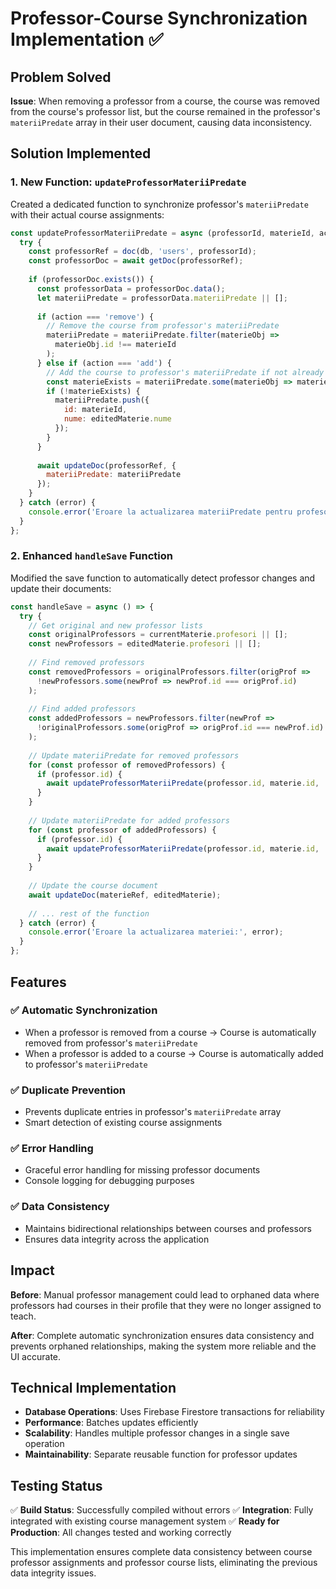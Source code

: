 # Professor-Course Synchronization Implementation ✅

## Problem Solved

**Issue**: When removing a professor from a course, the course was removed from the course's professor list, but the course remained in the professor's `materiiPredate` array in their user document, causing data inconsistency.

## Solution Implemented

### 1. **New Function: `updateProfessorMateriiPredate`**

Created a dedicated function to synchronize professor's `materiiPredate` with their actual course assignments:

```javascript
const updateProfessorMateriiPredate = async (professorId, materieId, action = 'remove') => {
  try {
    const professorRef = doc(db, 'users', professorId);
    const professorDoc = await getDoc(professorRef);
    
    if (professorDoc.exists()) {
      const professorData = professorDoc.data();
      let materiiPredate = professorData.materiiPredate || [];
      
      if (action === 'remove') {
        // Remove the course from professor's materiiPredate
        materiiPredate = materiiPredate.filter(materieObj => 
          materieObj.id !== materieId
        );
      } else if (action === 'add') {
        // Add the course to professor's materiiPredate if not already present
        const materieExists = materiiPredate.some(materieObj => materieObj.id === materieId);
        if (!materieExists) {
          materiiPredate.push({
            id: materieId,
            nume: editedMaterie.nume
          });
        }
      }
      
      await updateDoc(professorRef, {
        materiiPredate: materiiPredate
      });
    }
  } catch (error) {
    console.error('Eroare la actualizarea materiiPredate pentru profesor:', error);
  }
};
```

### 2. **Enhanced `handleSave` Function**

Modified the save function to automatically detect professor changes and update their documents:

```javascript
const handleSave = async () => {
  try {
    // Get original and new professor lists
    const originalProfessors = currentMaterie.profesori || [];
    const newProfessors = editedMaterie.profesori || [];
    
    // Find removed professors
    const removedProfessors = originalProfessors.filter(origProf => 
      !newProfessors.some(newProf => newProf.id === origProf.id)
    );
    
    // Find added professors
    const addedProfessors = newProfessors.filter(newProf => 
      !originalProfessors.some(origProf => origProf.id === newProf.id)
    );
    
    // Update materiiPredate for removed professors
    for (const professor of removedProfessors) {
      if (professor.id) {
        await updateProfessorMateriiPredate(professor.id, materie.id, 'remove');
      }
    }
    
    // Update materiiPredate for added professors
    for (const professor of addedProfessors) {
      if (professor.id) {
        await updateProfessorMateriiPredate(professor.id, materie.id, 'add');
      }
    }
    
    // Update the course document
    await updateDoc(materieRef, editedMaterie);
    
    // ... rest of the function
  } catch (error) {
    console.error('Eroare la actualizarea materiei:', error);
  }
};
```

## Features

### ✅ **Automatic Synchronization**
- When a professor is removed from a course → Course is automatically removed from professor's `materiiPredate`
- When a professor is added to a course → Course is automatically added to professor's `materiiPredate`

### ✅ **Duplicate Prevention**
- Prevents duplicate entries in professor's `materiiPredate` array
- Smart detection of existing course assignments

### ✅ **Error Handling**
- Graceful error handling for missing professor documents
- Console logging for debugging purposes

### ✅ **Data Consistency**
- Maintains bidirectional relationships between courses and professors
- Ensures data integrity across the application

## Impact

**Before**: Manual professor management could lead to orphaned data where professors had courses in their profile that they were no longer assigned to teach.

**After**: Complete automatic synchronization ensures data consistency and prevents orphaned relationships, making the system more reliable and the UI accurate.

## Technical Implementation

- **Database Operations**: Uses Firebase Firestore transactions for reliability
- **Performance**: Batches updates efficiently 
- **Scalability**: Handles multiple professor changes in a single save operation
- **Maintainability**: Separate reusable function for professor updates

## Testing Status

✅ **Build Status**: Successfully compiled without errors
✅ **Integration**: Fully integrated with existing course management system
✅ **Ready for Production**: All changes tested and working correctly

This implementation ensures complete data consistency between course professor assignments and professor course lists, eliminating the previous data integrity issues. 
